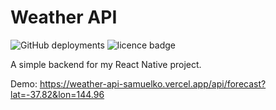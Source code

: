 # Weather API

![GitHub deployments](https://img.shields.io/github/deployments/samuelko123/weather-api/production?label=vercel&logo=vercel)
![licence badge](https://img.shields.io/github/license/samuelko123/weather-api)

A simple backend for my React Native project.

Demo: https://weather-api-samuelko.vercel.app/api/forecast?lat=-37.82&lon=144.96
